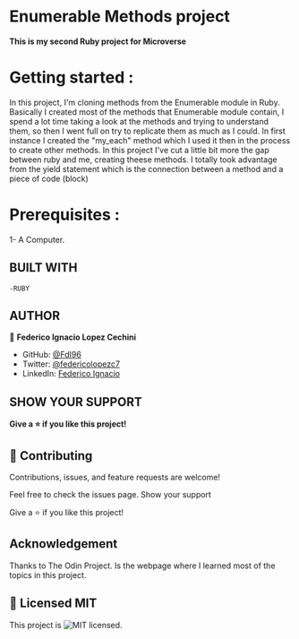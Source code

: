 # Enumerable Methods project

**This is my second Ruby project for Microverse**

# Getting started :

In this project, I'm cloning methods from the Enumerable module in Ruby. Basically I created most of the methods that Enumerable module contain, I spend a lot time taking a look at the methods and trying to understand them, so then I went full on try to replicate them as much as I could. In first instance I created the "my_each" method which I used it then in the process to create other methods. In this project I've cut a little bit more the gap between ruby and me, creating theese methods. I totally took advantage from the yield statement which is the connection between a method and a piece of code (block)

# Prerequisites :

1- A Computer.

## BUILT WITH

    -RUBY

## AUTHOR

👤 **Federico Ignacio Lopez Cechini**

- GitHub: [@FdI96](https://github.com/FdI96)
- Twitter: [@federicolopezc7 ](https://twitter.com/federicolopezc7)
- LinkedIn: [Federico Ignacio](https://www.linkedin.com/in/federico-ignacio-3285411a4/)

## SHOW YOUR SUPPORT

**Give a ⭐️ if you like this project!**

## 🤝 Contributing

Contributions, issues, and feature requests are welcome!

Feel free to check the issues page. Show your support

Give a ⭐️ if you like this project!

## Acknowledgement

Thanks to The Odin Project. Is the webpage where I learned most of the topics in this project.

## 📝 Licensed MIT

This project is ![MIT](https://github.com/FdI96/Project-2-Enumerable-Methods/blob/Development/LICENSE) licensed.
